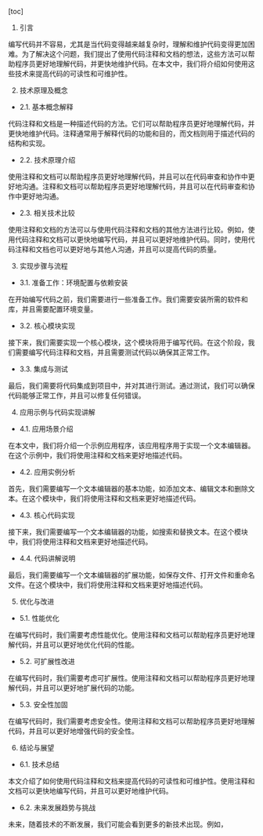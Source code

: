 
[toc]                    
                
                
1. 引言

编写代码并不容易，尤其是当代码变得越来越复杂时，理解和维护代码变得更加困难。为了解决这个问题，我们提出了使用代码注释和文档的想法，这些方法可以帮助程序员更好地理解代码，并更快地维护代码。在本文中，我们将介绍如何使用这些技术来提高代码的可读性和可维护性。

2. 技术原理及概念

- 2.1. 基本概念解释

代码注释和文档是一种描述代码的方法。它们可以帮助程序员更好地理解代码，并更快地维护代码。注释通常用于解释代码的功能和目的，而文档则用于描述代码的结构和实现。

- 2.2. 技术原理介绍

使用注释和文档可以帮助程序员更好地理解代码，并且可以在代码审查和协作中更好地沟通。注释和文档可以帮助程序员更好地理解代码，并且可以在代码审查和协作中更好地沟通。

- 2.3. 相关技术比较

使用注释和文档的方法可以与使用代码注释和文档的其他方法进行比较。例如，使用代码注释和文档可以更快地编写代码，并且可以更好地维护代码。同时，使用代码注释和文档也可以更好地与其他人沟通，并且可以提高代码的质量。

3. 实现步骤与流程

- 3.1. 准备工作：环境配置与依赖安装

在开始编写代码之前，我们需要进行一些准备工作。我们需要安装所需的软件和库，并且需要配置环境变量。

- 3.2. 核心模块实现

接下来，我们需要实现一个核心模块，这个模块将用于编写代码。在这个阶段，我们需要编写代码注释和文档，并且需要测试代码以确保其正常工作。

- 3.3. 集成与测试

最后，我们需要将代码集成到项目中，并对其进行测试。通过测试，我们可以确保代码能够正常工作，并且可以修复任何错误。

4. 应用示例与代码实现讲解

- 4.1. 应用场景介绍

在本文中，我们将介绍一个示例应用程序，该应用程序用于实现一个文本编辑器。在这个示例中，我们将使用注释和文档来更好地描述代码。

- 4.2. 应用实例分析

首先，我们需要编写一个文本编辑器的基本功能，如添加文本、编辑文本和删除文本。在这个模块中，我们将使用注释和文档来更好地描述代码。

- 4.3. 核心代码实现

接下来，我们需要编写一个文本编辑器的功能，如搜索和替换文本。在这个模块中，我们将使用注释和文档来更好地描述代码。

- 4.4. 代码讲解说明

最后，我们需要编写一个文本编辑器的扩展功能，如保存文件、打开文件和重命名文件。在这个模块中，我们将使用注释和文档来更好地描述代码。

5. 优化与改进

- 5.1. 性能优化

在编写代码时，我们需要考虑性能优化。使用注释和文档可以帮助程序员更好地理解代码，并且可以更好地优化代码的性能。

- 5.2. 可扩展性改进

在编写代码时，我们需要考虑可扩展性。使用注释和文档可以帮助程序员更好地理解代码，并且可以更好地扩展代码的功能。

- 5.3. 安全性加固

在编写代码时，我们需要考虑安全性。使用注释和文档可以帮助程序员更好地理解代码，并且可以更好地增强代码的安全性。

6. 结论与展望

- 6.1. 技术总结

本文介绍了如何使用代码注释和文档来提高代码的可读性和可维护性。使用注释和文档可以更快地编写代码，并且可以更好地维护代码。

- 6.2. 未来发展趋势与挑战

未来，随着技术的不断发展，我们可能会看到更多的新技术出现。例如，

